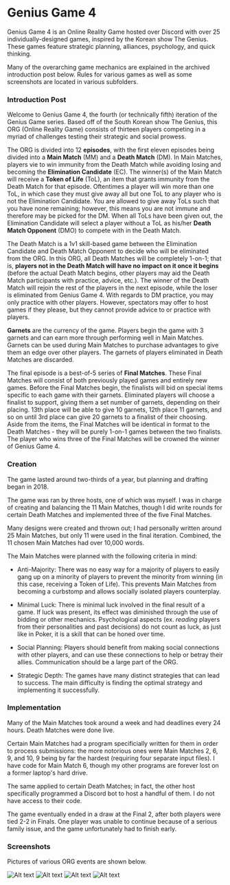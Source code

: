 # Genius Game 4  

Genius Game 4 is an Online Reality Game hosted over Discord with over 25 individually-designed games, inspired by the Korean show The Genius. These games feature strategic planning, alliances, psychology, and quick thinking. 

Many of the overarching game mechanics are explained in the archived introduction post below. Rules for various games as well as some screenshots are located in various subfolders.

### Introduction Post

Welcome to Genius Game 4, the fourth (or technically fifth) iteration of the Genius Game series.  Based off of the South Korean show The Genius, this ORG (Online Reality Game) consists of thirteen players competing in a myriad of challenges testing their strategic and social prowess. 

The ORG is divided into 12 **episodes**, with the first eleven episodes being divided into a **Main Match** (MM) and a **Death Match** (DM). In Main Matches, players vie to win immunity from the Death Match while avoiding losing and becoming the **Elimination Candidate** (EC). The winner(s) of the Main Match will receive a **Token of Life** (ToL), an item that grants immunity from the Death Match for that episode. Oftentimes a player will win more than one ToL, in which case they must give away all but one ToL to any player who is not the Elimination Candidate. You are allowed to give away ToLs such that you have none remaining; however, this means you are not immune and therefore may be picked for the DM. When all ToLs have been given out, the Elimination Candidate will select a player without a ToL as his/her **Death Match Opponent** (DMO) to compete with in the Death Match.

The Death Match is a 1v1 skill-based game between the Elimination Candidate and Death Match Opponent to decide who will be eliminated from the ORG. In this ORG, all Death Matches will be completely 1-on-1; that is, **players not in the Death Match will have no impact on it once it begins** (before the actual Death Match begins, other players may aid the Death Match participants with practice, advice, etc.). The winner of the Death Match will rejoin the rest of the players in the next episode, while the loser is eliminated from Genius Game 4. With regards to DM practice, you may only practice with other players. However, spectators may offer to host games if they please, but they cannot provide advice to or practice with players.

**Garnets** are the currency of the game. Players begin the game with 3 garnets and can earn more through performing well in Main Matches. Garnets can be used during Main Matches to purchase advantages to give them an edge over other players. The garnets of players eliminated in Death Matches are discarded.
 
The final episode is a best-of-5 series of **Final Matches**. These Final Matches will consist of both previously played games and entirely new games. Before the Final Matches begin, the finalists will bid on special items specific to each game with their garnets. Eliminated players will choose a finalist to support, giving them a set number of garnets,  depending on their placing. 13th place will be able to give 10 garnets, 12th place 11 garnets, and so on until 3rd place can give 20 garnets to a finalist of their choosing. Aside from the items, the Final Matches will be identical in format to the Death Matches - they will be purely 1-on-1 games between the two finalists. The player who wins three of the Final Matches will be crowned the winner of Genius Game 4.

### Creation

The game lasted around two-thirds of a year, but planning and drafting began in 2018. 

The game was ran by three hosts, one of which was myself. I was in charge of creating and balancing the 11 Main Matches, though I did write rounds for certain Death Matches and implemented three of the five Final Matches.

Many designs were created and thrown out; I had personally written around 25 Main Matches, but only 11 were used in the final iteration. Combined, the 11 chosen Main Matches had over 10,000 words.

The Main Matches were planned with the following criteria in mind:

- Anti-Majority: There was no easy way for a majority of players to easily gang up on a minority of players to prevent the minority from winning (in this case, receiving a Token of Life). This prevents Main Matches from becoming a curbstomp and allows socially isolated players counterplay.

- Minimal Luck: There is minimal luck involved in the final result of a game. If luck was present, its effect was diminished through the use of bidding or other mechanics. Psychological aspects (ex. *reading* players from their personalities and past decisions) do not count as luck, as just like in Poker, it is a skill that can be honed over time.

- Social Planning: Players should benefit from making social connections with other players, and can use these connections to help or betray their allies. Communication should be a large part of the ORG.

- Strategic Depth: The games have many distinct strategies that can lead to success. The main difficulty is finding the optimal strategy and implementing it successfully.

### Implementation

Many of the Main Matches took around a week and had deadlines every 24 hours. Death Matches were done live. 

Certain Main Matches had a program specificially written for them in order to process submissions: the more notorious ones were Main Matches 2, 6, 9, and 10, 9 being by far the hardest (requiring four separate input files). I have code for Main Match 6, though my other programs are forever lost on a former laptop's hard drive. 

The same applied to certain Death Matches; in fact, the other host specifically programmed a Discord bot to host a handful of them. I do not have access to their code. 

The game eventually ended in a draw at the Final 2, after both players were tied 2-2 in Finals. One player was unable to continue because of a serious family issue, and the game unfortunately had to finish early. 

### Screenshots

Pictures of various ORG events are shown below. 

![Alt text](/Screenshots/MM1_pic.png?raw=true "MM1")
![Alt text](/Screenshots/MM6_pic.png?raw=true "MM6")
![Alt text](/Screenshots/DM6_pic.png?raw=true "DM6")
![Alt text](/Screenshots/Closing.png?raw=true "Closing")